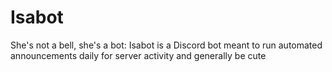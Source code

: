 # Isabot
She's not a bell, she's a bot: Isabot is a Discord bot meant to run automated announcements daily for server activity and generally be cute
